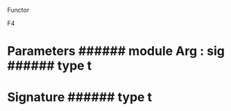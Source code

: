 Functor

F4



# Parameters ######  module          Arg         :    sig      ######  type       t             



       



# Signature ######  type       t             




